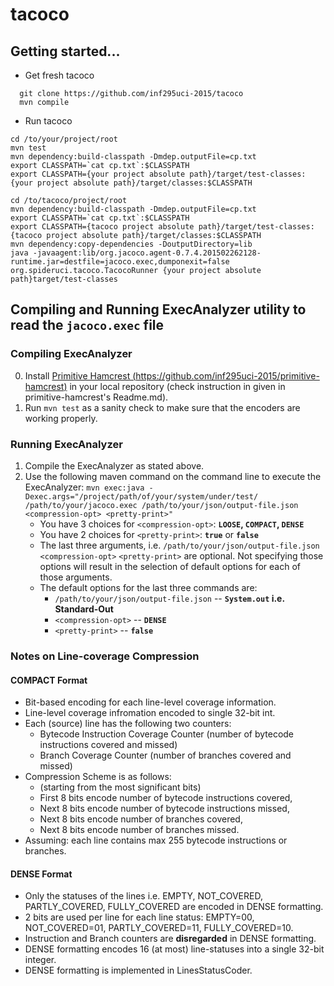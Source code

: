 # tacoco

## Getting started...

* Get fresh tacoco
~~~
  git clone https://github.com/inf295uci-2015/tacoco
  mvn compile
~~~


* Run tacoco 
~~~
cd /to/your/project/root
mvn test
mvn dependency:build-classpath -Dmdep.outputFile=cp.txt
export CLASSPATH=`cat cp.txt`:$CLASSPATH
export CLASSPATH={your project absolute path}/target/test-classes:{your project absolute path}/target/classes:$CLASSPATH

cd /to/tacoco/project/root
mvn dependency:build-classpath -Dmdep.outputFile=cp.txt
export CLASSPATH=`cat cp.txt`:$CLASSPATH
export CLASSPATH={tacoco project absolute path}/target/test-classes:{tacoco project absolute path}/target/classes:$CLASSPATH
mvn dependency:copy-dependencies -DoutputDirectory=lib
java -javaagent:lib/org.jacoco.agent-0.7.4.201502262128-runtime.jar=destfile=jacoco.exec,dumponexit=false org.spideruci.tacoco.TacocoRunner {your project absolute path}target/test-classes
~~~


## Compiling and Running ExecAnalyzer utility to read the `jacoco.exec` file

### Compiling ExecAnalyzer
0. Install [Primitive Hamcrest (https://github.com/inf295uci-2015/primitive-hamcrest)](https://github.com/inf295uci-2015/primitive-hamcrest) in your local repository (check instruction in given in primitive-hamcrest's Readme.md).
1. Run `mvn test` as a sanity check to make sure that the encoders are working properly.

### Running ExecAnalyzer
1. Compile the ExecAnalyzer as stated above.
2. Use the following maven command on the command line to execute the ExecAnalyzer: `mvn exec:java -Dexec.args="/project/path/of/your/system/under/test/ /path/to/your/jacoco.exec /path/to/your/json/output-file.json <compression-opt> <pretty-print>"`
    * You have 3 choices for `<compression-opt>`: **`LOOSE`, `COMPACT`, `DENSE`**
    * You have 2 choices for `<pretty-print>`: **`true`** or **`false`**
    * The last three arguments, i.e. `/path/to/your/json/output-file.json` `<compression-opt>` `<pretty-print>` are optional. Not specifying those options will result in the selection of default options for each of those arguments.
    * The default options for the last three commands are:
        * `/path/to/your/json/output-file.json` -- **`System.out` i.e. Standard-Out**
        * `<compression-opt>` -- **`DENSE`**
        * `<pretty-print>` -- **`false`**

### Notes on Line-coverage Compression

#### COMPACT Format

- Bit-based encoding for each line-level coverage information.
- Line-level coverage infromation encoded to single 32-bit int.
- Each (source) line has the following two counters:
  - Bytecode Instruction Coverage Counter (number of bytecode instructions covered and missed)
  - Branch Coverage Counter (number of branches covered and missed)
- Compression Scheme is as follows:
  - (starting from the most significant bits)
  - First 8 bits encode number of bytecode instructions covered,
  - Next 8 bits encode number of bytecode instructions missed,
  - Next 8 bits encode number of branches covered,
  - Next 8 bits encode number of branches missed.
- Assuming: each line contains max 255 bytecode instructions or branches.

#### DENSE Format

- Only the statuses of the lines i.e. EMPTY, NOT_COVERED, PARTLY_COVERED, FULLY_COVERED are encoded in DENSE formatting.
- 2 bits are used per line for each line status: EMPTY=00, NOT_COVERED=01, PARTLY_COVERED=11, FULLY_COVERED=10.
- Instruction and Branch counters are **disregarded** in DENSE formatting.
- DENSE formatting encodes 16 (at most) line-statuses into a single 32-bit integer.
- DENSE formatting is implemented in LinesStatusCoder.

